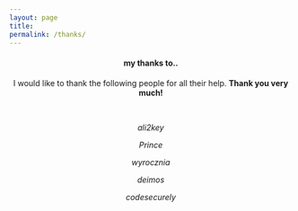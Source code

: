```yaml
---
layout: page
title: 
permalink: /thanks/
---
```


<center>
<h4><b>my thanks to..</b></h4>
I would like to thank the following people for all their help. <b>Thank you very much!</b> 
<p>&nbsp;</p>

<p><i>ali2key</i></p>
<p><i>Prince</i></p>
<p><i>wyrocznia</i></p>
<p><i>deimos</i></p>
<p><i>codesecurely</i></p>

</center>
